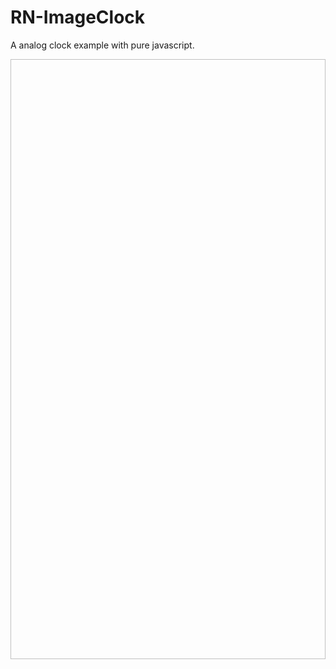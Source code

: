 # RN-ImageClock
A analog clock example with pure javascript.

 <img width="540" height="960" scr="demo/demo.png"/>

